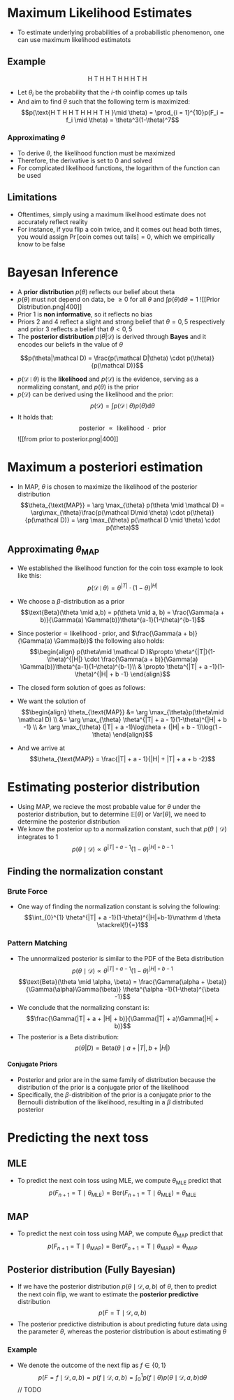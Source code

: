 # Maximum Likelihood Estimates
- To estimate underlying probabilities of a probabilistic phenomenon, one can use maximum likelihood estimatots
## Example
$$\text{H T H H T H H H T H }$$
- Let $\theta_i$ be the probability that the $i$-th coinflip comes up tails
- And aim to find $\theta$ such that the following term is maximized:
$$p(\text{H T H H T H H H T H }\mid \theta) = \prod_{i = 1}^{10}p(F_i = f_i \mid \theta) = \theta^3(1-\theta)^7$$
### Approximating $\theta$
- To derive $\theta$, the likelihood function must be maximized
- Therefore, the derivative is set to $0$ and solved
- For complicated likelihood functions, the logarithm of the function can be used
## Limitations
- Oftentimes, simply using a maximum likelihood estimate does not accurately reflect reality
- For instance, if you flip a coin twice, and it comes out head both times, you would assign $\Pr[\text{coin comes out tails}]= 0$, which we empirically know to be false
# Bayesan Inference
- A **prior distribution** $p(\theta)$ reflects our belief about theta 
- $p(\theta)$ must not depend on data, be $\ge 0$ for all $\theta$ and $\int p(\theta)\mathrm d\theta = 1$ 
![[Prior Distribution.png|400]]
- Prior $1$ is **non informative**, so it reflects no bias
- Priors $2$ and $4$ reflect a slight and strong belief  that  $\theta = 0, 5$ respectively and prior $3$ reflects a belief that $\theta < 0,5$
- The **posterior distribution** $p(\theta|\mathcal D)$ is derived through **Bayes** and it encodes our beliefs in the value of $\theta$

$$p(\theta|\mathcal D) = \frac{p(\mathcal D|\theta) \cdot p(\theta)}{p(\mathcal D)}$$
- $p(\mathcal D\mid \theta)$ is the **likelihood** and $p(\mathcal D)$ is the evidence, serving as a normalizing constant, and $p(\theta)$ is the prior
- $p(\mathcal D)$ can be derived using the likelihood and the prior: 
$$p(\mathcal D) = \int p(\mathcal D \mid \theta) p(\theta)\mathrm d\theta $$
- It holds that: 
$$\text{posterior $\propto$ likelihood $\cdot$ prior}$$
![[from prior to posterior.png|400]] 
# Maximum a posteriori estimation
- In MAP, $\theta$ is chosen to maximize the likelihood of the posterior distribution
$$\theta_{\text{MAP}} = \arg \max_{\theta} p(\theta \mid \mathcal D) = \arg\max_{\theta}\frac{p(\mathcal D\mid \theta) \cdot p(\theta)}{p(\mathcal D)} = \arg \max_{\theta} p(\mathcal D \mid \theta) \cdot p(\theta)$$
## Approximating $\theta_{\text{MAP}}$ 
- We established the likelihood function for the coin toss example to look like this:
$$p(\mathcal D\mid \theta) = \theta^{|T|} \cdot ( 1 - \theta)^{|H|} $$
- We choose a $\beta$-distribution as a prior
$$\text{Beta}(\theta \mid a,b) = p(\theta \mid a, b) = \frac{\Gamma(a + b)}{\Gamma(a) \Gamma(b)}\theta^{a-1}(1-\theta)^{b-1}$$
- Since $\text{posterior} \propto \text{likelihood} \cdot \text{prior}$, and  $\frac{\Gamma(a + b)}{\Gamma(a) \Gamma(b)}$ the following also holds:
$$\begin{align}
p(\theta\mid \mathcal D )&\propto \theta^{|T|}(1-\theta)^{|H|} \cdot \frac{\Gamma(a + b)}{\Gamma(a) \Gamma(b)}\theta^{a-1}(1-\theta)^{b-1}\\
& \propto \theta^{|T| + a -1}(1-\theta)^{|H| + b -1}
\end{align}$$

- The closed form solution of   goes as follows: 
- We want the solution of 
$$\begin{align}
\theta_{\text{MAP}} &= \arg \max_{\theta}p(\theta\mid \mathcal D) \\ 
&= \arg \max_{\theta} \theta^{|T| + a - 1}(1-\theta)^{|H| + b -1} \\
&= \arg \max_{\theta} (|T| + a -1)\log\theta + (|H| + b - 1)\log(1 - \theta)
\end{align}$$
- And we arrive at
$$\theta_{\text{MAP}} = \frac{|T| + a - 1}{|H| + |T| + a + b -2}$$
# Estimating posterior distribution
- Using MAP, we recieve the most probable value for $\theta$ under the posterior distribution, but to determine $\mathbb E[\theta]$ or $\text{Var}[\theta]$, we need to determine the posterior distribution
- We know the posterior up to a normalization constant, such that $p(\theta \mid \mathcal D)$ integrates to $1$
$$p(\theta \mid \mathcal D) \propto \theta^{|T| + a -1}(1-\theta)^{|H| + b -1}$$
## Finding the normalization constant
### Brute Force
- One way of finding the normalization constant is solving the following: 
  $$\int_{0}^{1} \theta^{|T| + a -1}(1-\theta)^{|H|+b-1}\mathrm d \theta \stackrel{!}{=}1$$
### Pattern Matching
- The unnormalized posterior is similar to the PDF of the Beta distribution
$$p(\theta \mid \mathcal D) \propto \theta^{|T| + a -1}(1-\theta)^{|H| + b -1}$$
$$\text{Beta}(\theta \mid \alpha, \beta) = \frac{\Gamma(\alpha + \beta)}{\Gamma(\alpha)\Gamma(\beta)} \theta^{\alpha -1}(1-\theta)^{\beta -1}$$
- We conclude that the normalizing constant is:
$$\frac{\Gamma(|T| + a + |H| + b)}{\Gamma(|T| + a)\Gamma(|H| + b)}$$
- The posterior is a Beta distribution: 
$$p(\theta| D) = \text{Beta}(\theta \mid a + |T |, b + |H|)$$
#### Conjugate Priors
- Posterior and prior are in the same family of distribution because the distribution of the prior is a conjugate prior of the likelihood
- Specifically, the $\beta$-distribition of the prior is a conjugate prior to the Bernoulli distribution of the likelihood, resulting in a $\beta$ distributed posterior
# Predicting the next toss
## MLE
- To predict the next coin toss using MLE, we compute $\theta_{\text{MLE}}$ predict that
$$p(F_{n + 1}= \mathrm T \mid \theta_{\text{MLE}}) = \text{Ber}(F_{n + 1} =\mathrm T \mid \theta_{\text{MLE}}) = \theta_{\text{MLE}}$$
## MAP
- To predict the next coin toss using MAP, we compute $\theta_{\text{MAP}}$ predict that
$$p(F_{n + 1}= \mathrm T \mid \theta_{\text{MAP}}) = \text{Ber}(F_{n + 1} =\mathrm T \mid \theta_{\text{MAP}}) = \theta_{\text{MAP}}$$
## Posterior distribution (Fully Bayesian)
- If we have the posterior distribution $p(\theta \mid \mathcal D, a, b)$ of $\theta$, then to predict the next coin flip, we want to estimate the **posterior predictive** distribution
$$p(F = \text{T}\mid \mathcal D, a, b)$$
- The posterior predictive distribution is about predicting future data using the parameter $\theta$, whereas the posterior distribution is about estimating $\theta$
### Example
- We denote the outcome of the next flip as $f \in \{0, 1\}$
$$p(F = f \mid \mathcal D, a, b) = p(f\mid \mathcal D, a, b) = \int_0^1p(f\mid \theta) p(\theta \mid \mathcal D, a, b) \mathrm d \theta$$
// TODO